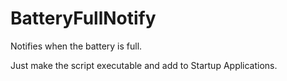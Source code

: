 # BatteryFullNotify

Notifies when the battery is full.

Just make the script executable and add to Startup Applications.
